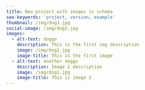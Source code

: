 ```yaml
---
title: New project with images in schema
seo-keywords: 'project, version, example'
thumbnail: /img/dog3.jpg
social-image: /img/dog3.jpg
images:
  - alt-text: doggo
    description: This is the first img description
    image: /img/dog2.jpg
    image-title: This is the first image
  - alt-text: another doggo
    description: Image 2 description
    image: /img/dog1.jpg
    image-title: This is image 2
---
```


